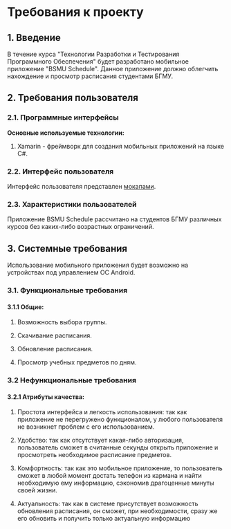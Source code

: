 # Требования к проекту

## 1. Введение

В течение курса "Технологии Разработки и Тестирования Программного Обеспечения" будет разработано мобильное приложение "BSMU Schedule". Данное приложение должно облегчить
нахождение и просмотр расписания студентами БГМУ.


## 2. Требования пользователя

### 2.1. Программные интерфейсы

**Основные используемые технологии:**

1. Xamarin - фреймворк для создания мобильных приложений на языке C#.

### 2.2. Интерфейс пользователя

Интерфейс пользователя представлен [мокапами]().

### 2.3. Характеристики пользователей

Приложение BSMU Schedule рассчитано на студентов БГМУ различных курсов без каких-либо возрастных ограничений.

## 3. Системные требования

Использование мобильного приложения будет возможно на устройствах под управлением ОС Android.

### 3.1. Функциональные требования

#### 3.1.1 Общие:

1. Возможность выбора группы.

2. Скачивание расписания.

3. Обновление расписания.

4. Просмотр учебных предметов по дням.

### 3.2 Нефункциональные требования

#### 3.2.1 Атрибуты качества:

1. Простота интерфейса и легкость использования: так как приложение не перегружено функционалом, у любого пользователя не возникнет проблем с его использованием.

2. Удобство: так как отсутствует какая-либо авторизация, пользователь сможет в считанные секунды открыть приложение и просмотреть необходимое расписание предметов.

3. Комфортность: так как это мобильное приложение, то пользователь сможет в любой момент достать телефон из кармана и найти необходимую ему информацию, сэкономив драгоценные минуты своей жизни.

4. Актуальность: так как в системе присутствует возможность обновления расписания, он сможет, при необходимости, сразу же его обновить и получить только актуальную информацию